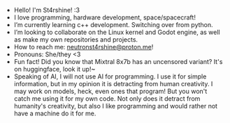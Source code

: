 - Hello! I'm St4rshine! :3
-  I love programming, hardware development, space/spacecraft!
- I’m currently learning c++ development. Switching over from python.
-  I’m looking to collaborate on the Linux kernel and Godot engine, as well as make my own repositories and projects.
-  How to reach me: neutronst4rshine@proton.me!
- Pronouns: She/they <3
- Fun fact! Did you know that Mixtral 8x7b has an uncensored variant? It's on huggingface, look it up!~
- Speaking of AI, I will not use AI for programming. I use it for simple information, but in my opinion it is detracting from human creativity. I may work on models, heck, even ones that program! But you won't catch me using it for my own code. Not only does it detract from humanity's creativity, but also I like programming and would rather not have a machine do it for me.

